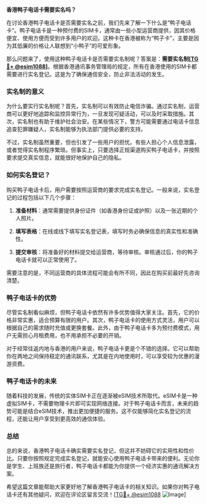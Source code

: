 **香港鸭子电话卡需要实名吗？**

在讨论香港鸭子电话卡是否需要实名之前，我们先来了解一下什么是“鸭子电话卡”。鸭子电话卡是一种预付费的SIM卡，通常由一些小型运营商提供，因其价格便宜、使用方便而受到许多用户的欢迎。这种卡在香港被称为“鸭子卡”，主要是因为其低廉的价格让人联想到“小鸭子”的可爱形象。

那么问题来了，使用这种鸭子电话卡是否需要实名制呢？答案是：**需要实名制[[TG💪+ @esim1088](https://t.me/s/esim1088)]**。根据香港通讯事务管理局的规定，所有在香港使用的SIM卡都需要进行实名登记。这是为了确保通信安全，防止非法活动的发生。

### 实名制的意义

为什么要实行实名制呢？首先，实名制可以有效防止电信诈骗。通过实名制，运营商可以更好地追踪和监控异常行为，一旦发现可疑活动，可以及时采取措施。其次，实名制也有助于维护社会治安。在某些情况下，警方可能需要通过电话卡信息追查犯罪嫌疑人，实名制能够为执法部门提供必要的支持。

不过，实名制虽然重要，但也引发了一些用户的担忧。有些人担心个人信息泄露，或者觉得实名制程序繁琐。但事实上，只要选择正规渠道购买鸭子电话卡，并按照要求提交真实信息，就能很好地保护自己的隐私。

### 如何实名登记？

购买鸭子电话卡后，用户需要按照运营商的要求完成实名登记。一般来说，实名登记的过程包括以下几个步骤：

1. **准备材料**：通常需要提供身份证件（如香港身份证或护照）以及一张近期的个人照片。
   
2. **填写表格**：在线或线下填写实名登记表，填写时务必确保信息的真实性和准确性。

3. **提交审核**：将准备好的材料提交给运营商，等待审核。审核通过后，你的鸭子电话卡就可以正常使用了。

需要注意的是，不同运营商的具体流程可能会有所不同，因此在购买前最好先咨询清楚。

### 鸭子电话卡的优势

尽管实名制看似麻烦，但鸭子电话卡依然有许多优势值得大家关注。首先，它的价格非常实惠，适合预算有限的用户。其次，鸭子电话卡的使用方式灵活，用户可以根据自己的需求随时充值或更换套餐。此外，由于鸭子电话卡多为预付费模式，用户无需担心月租费用，也不用承担不必要的开销。

对于经常往返内地与香港的用户来说，鸭子电话卡更是个不错的选择。它可以帮助你在两地之间保持稳定的通讯联系，尤其是在内地使用时，可以享受较为优惠的漫游资费。

### 鸭子电话卡的未来

随着科技的发展，传统的实体SIM卡正在逐渐被eSIM技术所取代。eSIM卡是一种虚拟SIM卡，不需要物理卡片即可实现网络连接。对于鸭子电话卡而言，未来的趋势可能是结合eSIM技术，推出更加便捷的服务。这不仅能够简化实名登记的流程，还能让用户享受到更高效的通信体验。

### 总结

总的来说，香港鸭子电话卡确实需要实名登记，但这并不妨碍它的实用性和性价比。只要你按照规定完成实名登记，就能安心使用鸭子电话卡带来的便利。无论你是学生、上班族还是旅行者，鸭子电话卡都能为你提供一个经济实惠的通讯解决方案。

希望这篇文章能帮助大家更好地了解香港鸭子电话卡的相关知识。如果你对鸭子电话卡还有其他疑问，欢迎在评论区留言交流！[[TG💪+ @esim1088](https://t.me/s/esim1088) ![Image](https://i.postimg.cc/4NQfJmqS/Snipaste-2025-05-13-00-14-12.png)]
